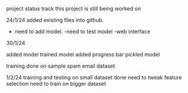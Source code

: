 project status track
this project is still being worked on

24/1/24 
 added existing files into github.
 - need to add model.
 -need to test model
 -web interface

30/1/24 

added model
trained model
added progress bar
pickled model

training done on sample spam email dataset


1/2/24
training and testing on small dataset done
need to tweak feature selection
need to train on bigger dataset

